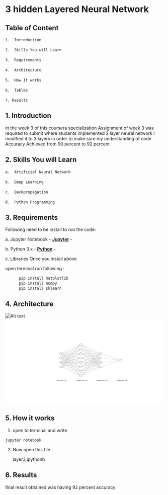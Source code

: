 # 3 hidden Layered Neural Network

## Table of Content
  
    1.  Introduction
  
    2.  Skills You will Learn
  
    3.  Requirements
  
    4.  Architecture
  
    5.  How It works
  
    6.  Tables
  
    7. Results

## 1. Introduction

In the week 3 of this coursera specialization Assignment of week 3 was required to submit where students implemented 2 layer neural network
I modified it to 3 layers in order to make sure my understanding of code
Accuracy Achieved from 90 percent to 92 percent

##  2.  Skills You will Learn

    a.  Artificial Neural Network

    b.  Deep Learning

    c.  Backpropagation

    d.  Python Programming

## 3. Requirements

Following need to be install to run the code:

  a. Jupyter Notebook
      - __[Jupyter](https://jupyter.org/install)__ -
     	
  b. Python 3.x
    - __[Python](https://www.python.org/downloads/)__ -
      
  c. Libraries
 Once you install above 
     
 open terminal run following :
     
```
      pip install matplotlib
      pip install numpy   
      pip install sklearn
```


## 4. Architecture

![Alt text](./nn%20(1).svg.svg)
<img src="https://github.com/HafizAhmadHassan/Deep-Learning-Specialization/blob/main/Neural%20Network%20and%20Deep%20Learing/nn%20(1).svg">
    
## 5. How it works
  
  1. open to terminal and write  
  
  ```
  jupyter notebook
  
  ```
  
  2. Now open this file 
      
      layer3.ipythonb
      
## 6. Results
      
final result obtained was having 92 percent accuracy 
      
